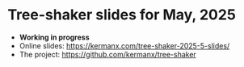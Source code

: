 # Tree-shaker slides for May, 2025

- **Working in progress**
- Online slides: https://kermanx.com/tree-shaker-2025-5-slides/
- The project: https://github.com/kermanx/tree-shaker
